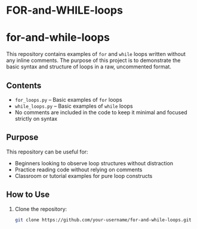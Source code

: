 # FOR-and-WHILE-loops
# for-and-while-loops

This repository contains examples of `for` and `while` loops written without any inline comments. The purpose of this project is to demonstrate the basic syntax and structure of loops in a raw, uncommented format.

## Contents

- `for_loops.py` – Basic examples of `for` loops
- `while_loops.py` – Basic examples of `while` loops
- No comments are included in the code to keep it minimal and focused strictly on syntax

## Purpose

This repository can be useful for:

- Beginners looking to observe loop structures without distraction
- Practice reading code without relying on comments
- Classroom or tutorial examples for pure loop constructs

## How to Use

1. Clone the repository:
   ```bash
   git clone https://github.com/your-username/for-and-while-loops.git
